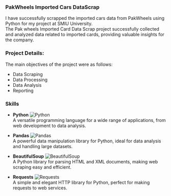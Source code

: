 ### PakWheels Imported Cars DataScrap 
 I have successfully scrapped the imported cars data from PakWheels using Python for my project at SMIU University. <br />
The Pak wheels Imported Card Data Scrap project successfully collected and
analyzed data related to imported cards, providing valuable insights for the
company. <br />

### Project Details: 
The main objectives of the project were as follows: <br />
- Data Scraping
- Data Processing
- Data Analysis
- Reporting

### Skills

- **Python**  ![Python](https://img.shields.io/badge/Python-3776AB?style=for-the-badge&logo=python&logoColor=white)  
  A versatile programming language for a wide range of applications, from web development to data analysis.

- **Pandas**  ![Pandas](https://img.shields.io/badge/Pandas-150458?style=for-the-badge&logo=pandas&logoColor=white)  
  A powerful data manipulation library for Python, ideal for data analysis and handling large datasets.

- **BeautifulSoup**  ![BeautifulSoup](https://img.shields.io/badge/BeautifulSoup-FA4616?style=for-the-badge&logo=python&logoColor=white)  
  A Python library for parsing HTML and XML documents, making web scraping easy and efficient.

- **Requests**  ![Requests](https://img.shields.io/badge/Requests-FF4F00?style=for-the-badge&logo=requests&logoColor=white)  
  A simple and elegant HTTP library for Python, perfect for making requests to web services.
